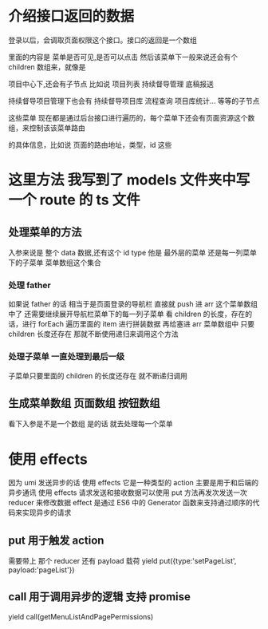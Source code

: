 # 介绍接口返回的数据

登录以后，会调取页面权限这个接口。接口的返回是一个数组

里面的内容是 菜单是否可见,是否可以点击 然后该菜单下一般来说还会有个 children 数组来，就像是

项目中心下,还会有子节点 比如说 项目列表 持续督导管理 底稿报送

持续督导项目管理下也会有 持续督导项目库 流程查询 项目库统计... 等等的子节点

这些菜单 现在都是通过后台接口进行遍历的，每个菜单下还会有页面资源这个数组，来控制该该菜单路由

的具体信息，比如说 页面的路由地址，类型，id 这些

# 这里方法 我写到了 models 文件夹中写一个 route 的 ts 文件

## 处理菜单的方法

入参来说是 整个 data 数据,还有这个 id type 他是 最外层的菜单 还是每一列菜单下的子菜单 菜单数组这个集合

### 处理 father

如果说 father 的话 相当于是页面登录的导航栏 直接就 push 进 arr 这个菜单数组中了
还需要继续展开导航栏菜单下的每一列子菜单
看 children 的长度，存在的话，进行 forEach 遍历里面的 item 进行拼装数据 再给塞进 arr 菜单数组中
只要 children 长度还存在 那就不断使用递归来调用这个方法

### 处理子菜单 一直处理到最后一级

子菜单只要里面的 children 的长度还存在 就不断递归调用

## 生成菜单数组 页面数组 按钮数组

看下入参是不是一个数组
是的话 就去处理每一个菜单

# 使用 effects

因为 umi 发送异步的话 使用 effects
它是一种类型的 action 主要是用于和后端的异步通讯
使用 effects 请求发送和接收数据可以使用 put 方法再发次发送一次 reducer 来修改数据
effect 是通过 ES6 中的 Generator 函数来支持通过顺序的代码来实现异步的请求

## put 用于触发 action

需要带上 那个 reducer 还有 payload 载荷
yield put({type:'setPageList', payload:'pageList'})

## call 用于调用异步的逻辑 支持 promise

yield call(getMenuListAndPagePermissions)
